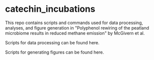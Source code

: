 # catechin_incubations

This repo contains scripts and commands used for data processing, analyses, and figure generation in "Polyphenol rewiring of the peatland microbiome results in reduced methane emission"
 by McGivern et al.

Scripts for data processing can be found here.

Scripts for generating figures can be found here.
